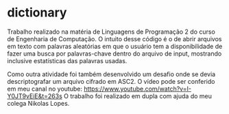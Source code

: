# dictionary
Trabalho realizado na matéria de Linguagens de Programação 2 do curso de Engenharia de Computação.
O intuito desse código é o de abrir arquivos em texto com palavras aleatórias em que o usuário tem a disponibilidade de fazer uma busca por palavras-chave dentro
do arquivo de input, mostrando inclusive estatísticas das palavras usadas. 

Como outra atividade foi também desenvolvido um desafio onde se devia descriptografar um arquivo cifrado em ASC2. O vídeo pode ser conferido em meu canal 
no youtube: https://www.youtube.com/watch?v=I-Y0JT9vEiE&t=263s
O trabalho foi realizado em dupla com ajuda do meu colega Nikolas Lopes. 
